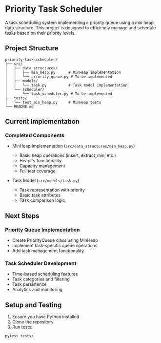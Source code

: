 # Priority Task Scheduler

A task scheduling system implementing a priority queue using a min heap data structure. This project is designed to efficiently manage and schedule tasks based on their priority levels.

## Project Structure
```
priority-task-scheduler/
├── src/
│   ├── data_structures/
│   │   ├── min_heap.py      # MinHeap implementation
│   │   └── priority_queue.py # To be implemented
│   ├── models/
│   │   └── task.py          # Task model implementation
│   └── scheduler/
│       └── task_scheduler.py # To be implemented
├── tests/
│   └── test_min_heap.py     # MinHeap tests
└── README.md
```

## Current Implementation

### Completed Components
- MinHeap Implementation (`src/data_structures/min_heap.py`)
  - Basic heap operations (insert, extract_min, etc.)
  - Heapify functionality
  - Capacity management
  - Full test coverage

- Task Model (`src/models/task.py`)
  - Task representation with priority
  - Basic task attributes
  - Task comparison logic

## Next Steps

### Priority Queue Implementation
- Create PriorityQueue class using MinHeap
- Implement task-specific queue operations
- Add task management functionality

### Task Scheduler Development
- Time-based scheduling features
- Task categories and filtering
- Task persistence
- Analytics and monitoring

## Setup and Testing
1. Ensure you have Python installed
2. Clone the repository
3. Run tests:
```bash
pytest tests/
```
